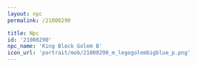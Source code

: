 ```yaml
---
layout: npc
permalink: /21000290

title: Npc
id: '21000290'
npc_name: 'King Block Golem B'
icon_url: 'portrait/mob/21000290_m_legogolembigblue_p.png'
---
```

